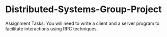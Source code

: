 # Distributed-Systems-Group-Project
Assignment Tasks:  You will need to write a client and a server program to facilitate interactions using RPC techniques.
